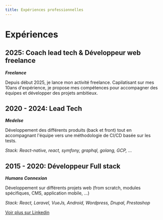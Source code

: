 ```yaml
---
title: Expériences professionnelles
---
```


# Expériences

## 2025: Coach lead tech & Développeur web freelance
***Freelance***

Depuis début 2025, je lance mon activité freelance. Capilatisant sur mes 10ans d'expérience, je propose mes compétences pour accompagner des équipes et développer des projets ambitieux.

## 2020 - 2024: Lead Tech
***Medelse***

Développement des différents produits (back et front) tout en accompagnant l'équipe vers une méthodologie de CI/CD basée sur les tests.

*Stack: React-native, react, symfony, graphql, golang, GCP, …*

## 2015 - 2020: Développeur Full stack

***Humans Connexion***

Développement sur différents projets web (from scratch, modules spécifiques, CMS, application mobile, …)

*Stack: React, Laravel, VueJs, Android, Wordpress, Drupal, Prestashop*

[Voir plus sur Linkedin](https://www.linkedin.com/in/guillaumecasbas/)
